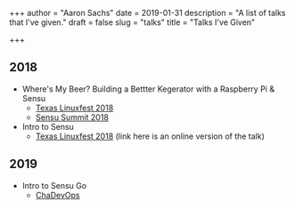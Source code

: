 +++
author = "Aaron Sachs"
date = 2019-01-31 
description = "A list of talks that I've given."
draft = false
slug = "talks"
title = "Talks I've Given"

+++



## 2018

* Where's My Beer? Building a Bettter Kegerator with a Raspberry Pi & Sensu
  * [Texas Linuxfest 2018][1]
  * [Sensu Summit 2018][2]
* Intro to Sensu
  * [Texas Linuxfest 2018][3] (link here is an online version of the talk)
  
## 2019

* Intro to Sensu Go
  * [ChaDevOps][4]

  
<!--LINKS-->
[1]: https://www.youtube.com/watch?v=bFICVwvlBXM
[2]: https://www.youtube.com/watch?v=bn9FDCzlyG0&list=PLqLtpBjHqwC8S6D_VaVEf8aaXixNEvjIC&index=7
[3]: https://soapbox.wistia.com/videos/lC5d35JbkB
[4]: https://www.meetup.com/chadevops/events/258601724/